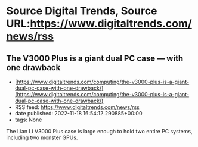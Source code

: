 # Source Digital Trends, Source URL:https://www.digitaltrends.com/news/rss

## The V3000 Plus is a giant dual PC case — with one drawback
 - [https://www.digitaltrends.com/computing/the-v3000-plus-is-a-giant-dual-pc-case-with-one-drawback/](https://www.digitaltrends.com/computing/the-v3000-plus-is-a-giant-dual-pc-case-with-one-drawback/)
 - RSS feed: https://www.digitaltrends.com/news/rss
 - date published: 2022-11-18 16:54:12.290885+00:00
 - tags: None

The Lian Li V3000 Plus case is large enough to hold two entire PC systems, including two monster GPUs.
